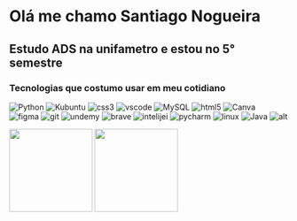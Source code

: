 # Olá me chamo Santiago Nogueira

## Estudo ADS na unifametro e estou no 5° semestre

### Tecnologias que costumo usar em meu cotidiano


<div class="technologies">    

![Python](https://img.shields.io/badge/python-3670A0?style=for-the-badge&logo=python&logoColor=ffdd54)
    ![Kubuntu](https://img.shields.io/badge/-KUbuntu-%230079C1?style=for-the-badge&logo=kubuntu&logoColor=white) 
    <img alt="css3" src="https://img.shields.io/badge/CSS3-1572B6?style=for-the-badge&logo=css3&logoColor=white">
    <img alt="vscode" src="https://img.shields.io/badge/Visual_Studio_Code-0078D4?style=for-the-badge&">
    ![MySQL](https://img.shields.io/badge/mysql-%2300f.svg?style=for-the-badge&logo=mysql&logoColor=white)
    <img alt="html5" src="https://img.shields.io/badge/HTML5-E34F26?style=for-the-badge&logo=html5&logoColor=white"> 
    ![Canva](https://img.shields.io/badge/Canva-%2300C4CC.svg?style=for-the-badge&logo=Canva&logoColor=white)   
    <img alt="figma" src="https://img.shields.io/badge/Figma-F24E1E?style=for-the-badge&logo=figma&logoColor=white">
    <img alt="git" src="https://img.shields.io/badge/GIT-E44C30?style=for-the-badge&logo=git&logoColor=white">
    <img alt="undemy" src="https://img.shields.io/badge/Udemy-EC5252?style=for-the-badge&logo=Udemy&logoColor=white">
    <img alt="brave" src="https://img.shields.io/badge/Brave-FF1B2D?style=for-the-badge&logo=Brave&logoColor=white">
    <img alt="intelijei" src="https://img.shields.io/badge/IntelliJ_IDEA-000000.svg?style=for-the-badge&logo=intellij-idea&logoColor=white">
    <img alt="pycharm" src="https://img.shields.io/badge/PyCharm-000000.svg?&style=for-the-badge&logo=PyCharm&logoColor=white">
    <img alt="linux" src="https://img.shields.io/badge/Linux-FCC624?style=for-the-badge&logo=linux&logoColor=black">
    ![Java](https://img.shields.io/badge/java-%23ED8B00.svg?style=for-the-badge&logo=openjdk&logoColor=white)
![alt](https://img.shields.io/badge/JavaScript-F7DF1E?style=for-the-badge&logo=javascript&logoColor=black)    
</div>

<div>
<img height="150em" src="https://github-readme-stats.vercel.app/api?username=santiagoNogueira66&show_icons=true&theme=radical&include_all_commits=true&count_private=true"/>
<img height="150em" src="https://github-readme-stats.vercel.app/api/top-langs/?username=santiagoNogueira66&layout=compact&langs_count=16&theme=radical"/>
</div>
<div>

